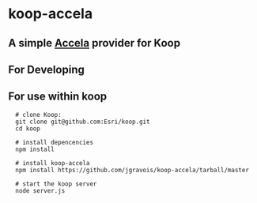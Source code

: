 # koop-accela

## A simple [Accela](http://www.accela.com/) provider for Koop

## For Developing

## For use within koop

  ```
    # clone Koop:
    git clone git@github.com:Esri/koop.git
    cd koop

    # install depencencies
    npm install

    # install koop-accela
    npm install https://github.com/jgravois/koop-accela/tarball/master

    # start the koop server
    node server.js
  ```
